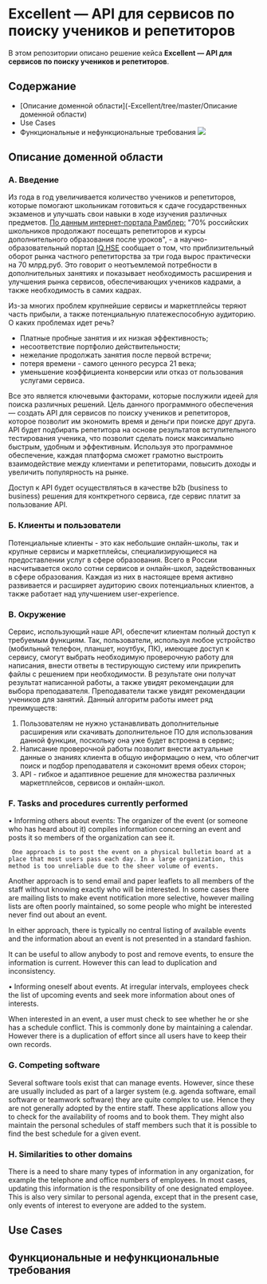 # Excellent — API для сервисов по поиску учеников и репетиторов
В этом репозитории описано решение кейса **Excellent — API для сервисов по поиску учеников и репетиторов**.

## Содержание
* [Описание доменной области](-Excellent/tree/master/Описание доменной области)
* Use Cases
* Функциональные и нефункциональные требования
![](https://github.com/ShvDanil/-Excellent/blob/main/searching_photo.jpeg)

## Описание доменной области

### А. Введение
Из года в год увеличивается количество учеников и репетиторов, которые помогают школьникам готовиться к сдаче государственных экзаменов и улучшать свои навыки в ходе изучения различных предметов. [По данным интернет-портала Рамблер:](https://news.rambler.ru/sociology/43812515-eksperty-obyasnili-pochemu-k-2021-godu-v-rossii-vyrastet-potrebnost-v-repetitorah/?utm_content=news_media&utm_medium=read_more&utm_source=copylink) "70% российских школьников продолжают посещать репетиторов и курсы дополнительного образования после уроков", - а научно-образовательный портал [IQ.HSE](https://iq.hse.ru/news/361059490.html) сообщает о том, что приблизительный оборот рынка частного репетиторства за три года вырос практически на 70 млрд.руб. Это говорит о неотъемлемой потребности в дополнительных занятиях и показывает необходимость расширения и улучшения рынка сервисов, обеспечивающих учеников кадрами, а также необходимость в самих кадрах.

Из-за многих проблем крупнейшие сервисы и маркетплейсы теряют часть прибыли, а также потенциальную платежеспособную аудиторию. О каких проблемах идет речь?
* Платные пробные занятия и их низкая эффективность;
* несоответствие портфолио действительности;
* нежелание продолжать занятия после первой встречи;
* потеря времени - самого ценного ресурса 21 века;
* уменьшение коэффициента конверсии или отказ от пользования услугами сервиса.

Все это является ключевыми факторами, которые послужили идеей для поиска различных решений. Цель данного программного обеспечения — создать API для сервисов по поиску учеников и репетиторов, которое позволит им экономить время и деньги при поиске друг друга. API будет подбирать репетитора на основе результатов вступительного тестирования ученика, что позволит сделать поиск максимально быстрым, удобным и эффективным. Используя это программное обеспечение, каждая платформа сможет грамотно выстроить взаимодействие между клиентами и репетиторами, повысить доходы и увеличить популярность на рынке.

Доступ к API будет осуществляться в качестве b2b (business to business) решения для конткретного сервиса, где сервис платит за пользование API.
 
### Б. Клиенты и пользователи
Потенциальные клиенты - это как небольшие онлайн-школы, так и крупные сервисы и маркетплейсы, специализирующиеся на предоставлении услуг в сфере образования. Всего в России насчитывается около сотни сервисов и онлайн-школ, задействованных в сфере образования. Каждая из них в настоящее время активно развивается и расширяет аудиторию своих потенциальных клиентов, а также работает над улучшением user-experience.
 
### В. Окружение
Сервис, использующий наше API, обеспечит клиентам полный доступ к требуемым функциям. Так, пользователи, используя любое устройство (мобильный телефон, планшет, ноутбук, ПК), имеющее доступ к сервису, смогут выбрать необходимую проверочную работу для написания, внести ответы в тестирующую систему или прикрепить файлы с решением при необходимости. В результате они получат результат написанной работы, а также увидят рекомендации для выбора преподавателя. Преподаватели также увидят рекомендации учеников для занятий. 
Данный алгоритм работы имеет ряд преимуществ:
1.  Пользователям не нужно устанавливать дополнительные расширения или скачивать дополнительное ПО для использования данной функции, поскольку она уже будет встроена в сервис;
2. Написание проверочной работы позволит внести актуальные данные о знаниях клиента в общую информацию о нем, что облегчит поиск и подбор преподавателя и сэкономит время обеих сторон;
3. API - гибкое и адаптивное решение для множества различных маркетплейсов, сервисов и онлайн-школ.

 
### F. Tasks and procedures currently performed
•    Informing others about events: The organizer of the event (or someone who has heard about it) compiles information concerning an event and posts it so members of the organization can see it.
 
     One approach is to post the event on a physical bulletin board at a place that most users pass each day. In a large organization, this method is too unreliable due to the sheer volume of events.
 
Another approach is to send email and paper leaflets to all members of the staff without knowing exactly who will be interested. In some cases there are mailing lists to make event notification more selective, however mailing lists are often poorly maintained, so some people who might be interested never find out about an event.
 
In either approach, there is typically no central listing of available events and the information about an event is not presented in a standard fashion.
 
It can be useful to allow anybody to post and remove events, to ensure the information is current. However this can lead to duplication and inconsistency.
 
•    Informing oneself about events. At irregular intervals, employees check the list of upcoming events and seek more information about ones of interests.
 
When interested in an event, a user must check to see whether he or she has a schedule conflict. This is commonly done by maintaining a calendar. However there is a duplication of effort since all users have to keep their own records.
 
### G. Competing software
Several software tools exist that can manage events. However, since these are usually included as part of a larger system (e.g. agenda software, email software or teamwork software) they are quite complex to use. Hence they are not generally adopted by the entire staff.
These applications allow you to check for the availability of rooms and to book them. They might also maintain the personal schedules of staff members such that it is possible to find the best schedule for a given event.
 
### H. Similarities to other domains
There is a need to share many types of information in any organization, for example the telephone and office numbers of employees. In most cases, updating this information is the responsibility of one designated employee. This is also very similar to personal agenda, except that in the present case, only events of interest to everyone are added to the system.
 

## Use Cases

## Функциональные и нефункциональные требования
